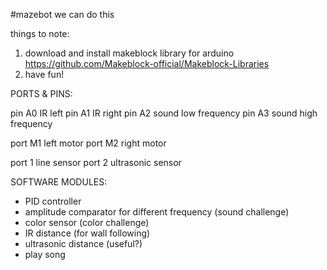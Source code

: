 #mazebot
we can do this

things to note:
1. download and install makeblock library for arduino https://github.com/Makeblock-official/Makeblock-Libraries
2. have fun!

PORTS & PINS:

pin A0 IR left
pin A1 IR right
pin A2 sound low frequency
pin A3 sound high frequency

port M1 left motor
port M2 right motor

port 1 line sensor
port 2 ultrasonic sensor

SOFTWARE MODULES:

- PID controller
- amplitude comparator for different frequency (sound challenge)
- color sensor (color challenge)
- IR distance (for wall following)
- ultrasonic distance (useful?)
- play song